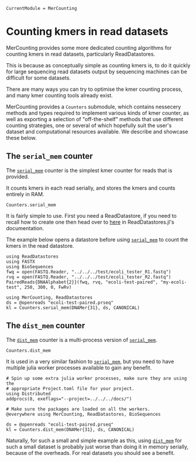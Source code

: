 ```@meta
CurrentModule = MerCounting
```

# Counting kmers in read datasets

MerCounting provides some more dedicated counting algorithms for counting kmers
in read datasets, particularly ReadDatastores.

This is because as conceptually simple as counting kmers is, to do it quickly
for large sequencing read datasets output by sequencing machines can be
difficult for some datasets.

There are many ways you can try to optimise the kmer counting process, and many
kmer counting tools already exist.

MerCounting provides a `Counters` submodule, which contains nessecery methods
and types required to implement various kinds of kmer counter, as well as
exporting a selection of "off-the-shelf" methods that use different counting
strategies, one or several of which hopefully suit the user's dataset and
computational resources available. We describe and showcase these below.

## The `serial_mem` counter

The [`serial_mem`](@ref) counter is the simplest kmer counter for reads that
is provided.

It counts kmers in each read serially, and stores the kmers and counts entirely
in RAM.

```@docs
Counters.serial_mem
```

It is fairly simple to use. First you need a ReadDatastore, if you need to
recall how to create one then head over
to [here](https://biojulia.net/ReadDatastores.jl/stable/build-datastores/) in
ReadDatastores.jl's documentation.

The example below opens a datastore before using [`serial_mem`](@ref) to count
the kmers in the read datastore.

```@setup serialmem
using ReadDatastores
using FASTX
using BioSequences
fwq = open(FASTQ.Reader, "../../../test/ecoli_tester_R1.fastq")
rvq = open(FASTQ.Reader, "../../../test/ecoli_tester_R2.fastq")
PairedReads{DNAAlphabet{2}}(fwq, rvq, "ecoli-test-paired", "my-ecoli-test", 250, 300, 0, FwRv)
```

```@repl serialmem
using MerCounting, ReadDatastores
ds = @openreads "ecoli-test-paired.prseq"
kl = Counters.serial_mem(DNAMer{31}, ds, CANONICAL)
```

## The `dist_mem` counter

The [`dist_mem`](@ref) counter is a multi-process version of [`serial_mem`](@ref).

```@docs
Counters.dist_mem
```

It is used in a very similar fashion to [`serial_mem`](@ref), but you need to
have multiple julia worker processes available to gain any benefit.

```@repl distmem
# Spin up some extra julia worker processes, make sure they are using the
# appropriate Project.toml file for your project.
using Distributed
addprocs(8, exeflags="--project=../../../docs/")

# Make sure the packages are loaded on all the workers.
@everywhere using MerCounting, ReadDatastores, BioSequences

ds = @openreads "ecoli-test-paired.prseq"
kl = Counters.dist_mem(DNAMer{31}, ds, CANONICAL)
```

Naturally, for such a small and simple example as this, using [`dist_mem`](@ref)
for such a small dataset is probably just worse than doing it in memory serially,
because of the overheads. For real datasets you should see a benefit.